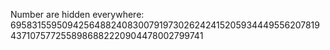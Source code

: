 Number are hidden everywhere: 695831559509425648824083007919730262424152059344495562078194371075772558986882220904478002799741
